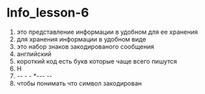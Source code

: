 # Info_lesson-6 
1. это представление информации в удобном для ее хранения
2. для хранения информации в удобном виде 
3. это набор знаков закодированого сообщения
4. английский
5. короткий код есть букв которые чаще всего пишутся
6. Н
7. *--  *-  -**  *---  --
8. чтобы понимать что символ закодирован
